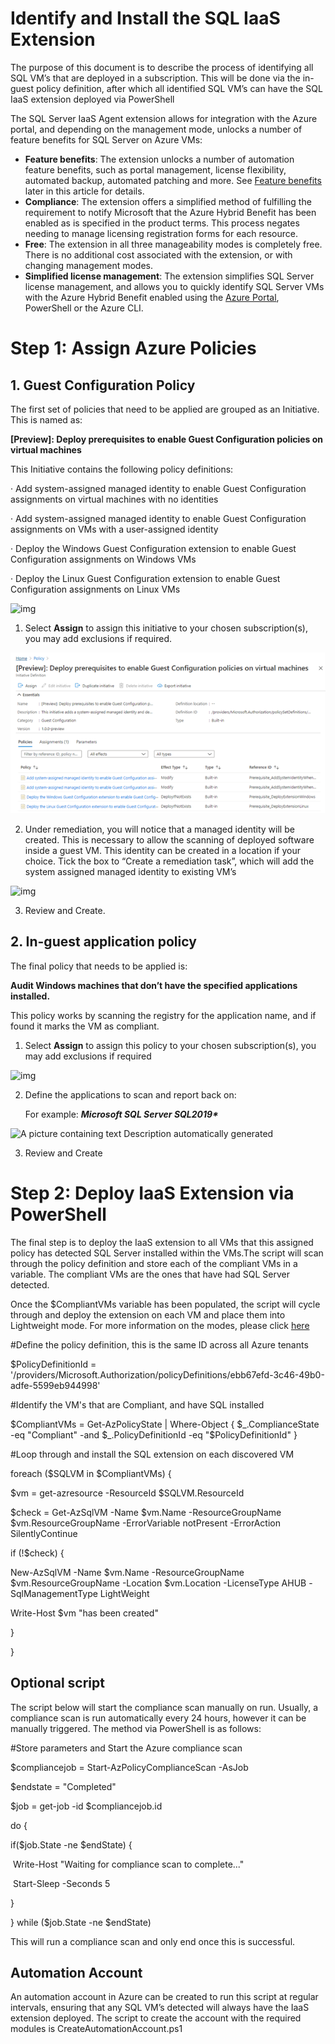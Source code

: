 # Identify and Install the SQL IaaS Extension

 

The purpose of this document is to describe the process of identifying all SQL VM’s that are deployed in a subscription. This will be done via the in-guest policy definition, after which all identified SQL VM’s can have the SQL IaaS extension deployed via PowerShell

The SQL Server IaaS Agent extension allows for integration with the Azure portal, and depending on the management mode, unlocks a number of feature benefits for SQL Server on Azure VMs:

- **Feature benefits**: The extension unlocks a number of automation feature benefits, such as portal management, license flexibility, automated backup, automated patching and more. See [Feature benefits](https://docs.microsoft.com/en-us/azure/azure-sql/virtual-machines/windows/sql-server-iaas-agent-extension-automate-management?tabs=azure-powershell#feature-benefits) later in this article for details.
- **Compliance**: The extension offers a simplified method of fulfilling the requirement to notify Microsoft that the Azure Hybrid Benefit has been enabled as is specified in the product terms. This process negates needing to manage licensing registration forms for each resource.
- **Free**: The extension in all three manageability modes is completely free. There is no additional cost associated with the extension, or with changing management modes.
- **Simplified license management**: The extension simplifies SQL Server license management, and allows you to quickly identify SQL Server VMs with the Azure Hybrid Benefit enabled using the [Azure Portal](https://docs.microsoft.com/en-us/azure/azure-sql/virtual-machines/windows/manage-sql-vm-portal), PowerShell or the Azure CLI.

 



 

# Step 1: Assign Azure Policies

 

## 1.   Guest Configuration Policy

The first set of policies that need to be applied are grouped as an Initiative. This is named as:

**[Preview]: Deploy prerequisites to enable Guest Configuration policies on virtual machines**

This Initiative contains the following policy definitions:

·     Add system-assigned managed identity to enable Guest Configuration assignments on virtual machines with no identities

·     Add system-assigned managed identity to enable Guest Configuration assignments on VMs with a user-assigned identity

·     Deploy the Windows Guest Configuration extension to enable Guest Configuration assignments on Windows VMs

·     Deploy the Linux Guest Configuration extension to enable Guest Configuration assignments on Linux VMs

 

![img](file:/)

 

1. Select **Assign** to assign this initiative to your chosen subscription(s), you may add exclusions if required.

 

![Guest Configuration 1](https://github.com/shaunjacob/sql-iaas-extension/blob/main/Images/Guest%20Config%201.png)
 

2. Under remediation, you will notice that a managed identity will be created. This is necessary to allow the scanning of deployed software inside a guest VM. This identity can be created in a location if your choice. Tick the box to “Create a remediation task”, which will add the system assigned managed identity to existing VM’s

 

![img](file:///C:/Users/SHAUNJ~1/AppData/Local/Temp/msohtmlclip1/01/clip_image006.jpg)

 

3. Review and Create.



 

## 2.   In-guest application policy

 

The final policy that needs to be applied is:

**Audit Windows machines that don’t have the specified applications installed.**

This policy works by scanning the registry for the application name, and if found it marks the VM as compliant.

1. Select **Assign** to assign this policy to your chosen subscription(s), you may add exclusions if required

![img](file:///C:/Users/SHAUNJ~1/AppData/Local/Temp/msohtmlclip1/01/clip_image008.jpg)



 

2. Define the applications to scan and report back on: 

   For example: ***Microsoft SQL Server SQL2019\****

 

![A picture containing text  Description automatically generated](file:///C:/Users/SHAUNJ~1/AppData/Local/Temp/msohtmlclip1/01/clip_image010.jpg)

3. Review and Create



 

# Step 2: Deploy IaaS Extension via PowerShell



The final step is to deploy the IaaS extension to all VMs that this assigned policy has detected SQL Server installed within the VMs.The script will scan through the policy definition and store each of the compliant VMs in a variable. The compliant VMs are the ones that have had SQL Server detected.

Once the $CompliantVMs variable has been populated, the script will cycle through and deploy the extension on each VM and place them into Lightweight mode. For more information on the modes, please click [here](https://docs.microsoft.com/en-us/azure/azure-sql/virtual-machines/windows/sql-server-iaas-agent-extension-automate-management?tabs=azure-powershell#management-modes)

 

\#Define the policy definition, this is the same ID across all Azure tenants

$PolicyDefinitionId = '/providers/Microsoft.Authorization/policyDefinitions/ebb67efd-3c46-49b0-adfe-5599eb944998'

 

\#Identify the VM's that are Compliant, and have SQL installed

$CompliantVMs = Get-AzPolicyState | Where-Object { $_.ComplianceState -eq "Compliant" -and $_.PolicyDefinitionId -eq "$PolicyDefinitionId" }

 

\#Loop through and install the SQL extension on each discovered VM

foreach ($SQLVM in $CompliantVMs) {

 

  $vm = get-azresource -ResourceId $SQLVM.ResourceId

  $check = Get-AzSqlVM -Name $vm.Name -ResourceGroupName $vm.ResourceGroupName -ErrorVariable notPresent -ErrorAction SilentlyContinue

 

  if (!$check) {

  New-AzSqlVM -Name $vm.Name -ResourceGroupName $vm.ResourceGroupName -Location $vm.Location -LicenseType AHUB -SqlManagementType LightWeight

  Write-Host $vm "has been created"

  }

} 

 

 

## Optional script

The script below will start the compliance scan manually on run. Usually, a compliance scan is run automatically every 24 hours, however it can be manually triggered. The method via PowerShell is as follows:

\#Store parameters and Start the Azure compliance scan

 

$compliancejob = Start-AzPolicyComplianceScan -AsJob

$endstate = "Completed"

$job = get-job -id $compliancejob.id

do {

  if($job.State -ne $endState) {

​    Write-Host "Waiting for compliance scan to complete..."

​    Start-Sleep -Seconds 5

  }             

 

} while ($job.State -ne $endState) 

 

This will run a compliance scan and only end once this is successful.

 

## Automation Account

 

An automation account in Azure can be created to run this script at regular intervals, ensuring that any SQL VM’s detected will always have the IaaS extension deployed. The script to create the account with the required modules is CreateAutomationAccount.ps1

